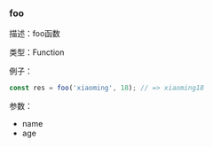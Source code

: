 
### foo


描述：foo函数


类型：Function


例子：
```ts
const res = foo('xiaoming', 18); // => xiaoming18
```


参数：
- name 
- age 
